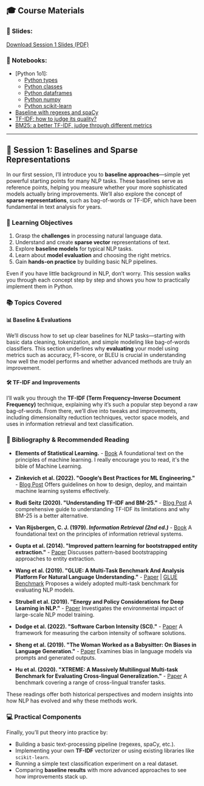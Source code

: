 ## 🎓 Course Materials

### 📑 Slides:

[Download Session 1 Slides (PDF)](../pdfs/2025_BSE_NLP_Session_1.pdf)

### 📓 Notebooks:

- [Python 1o1]:
    - [Python types](../notebooks/support/Session_1_1_Python_1o1_1.ipynb)
    - [Python classes](../notebooks/support/Session_1_1_Python_1o1_2.ipynb)
    - [Python dataframes](../notebooks/support/Session_1_1_Python_1o1_3.ipynb)
    - [Python numpy](../notebooks/support/Session_1_1_Python_1o1_4.ipynb)
    - [Python scikit-learn](../notebooks/support/Session_1_1_Python_1o1_5.ipynb)
- [Baseline with regexes and spaCy](Session_1_2_baselines.md)
- [TF-IDF: how to judge its quality?](../notebooks/support/Session_1_3_tfidf.ipynb)
- [BM25: a better TF-IDF, judge through different metrics](../notebooks/support/Session_1_4_BM25.ipynb)

---

## 🚀 Session 1: Baselines and Sparse Representations

In our first session, I’ll introduce you to **baseline approaches**—simple yet powerful starting points for many NLP tasks. These baselines serve as reference points, helping you measure whether your more sophisticated models actually bring improvements. We’ll also explore the concept of **sparse representations**, such as bag-of-words or TF-IDF, which have been fundamental in text analysis for years.

### 🎯 Learning Objectives

1. Grasp the **challenges** in processing natural language data.
2. Understand and create **sparse vector** representations of text.
3. Explore **baseline models** for typical NLP tasks.
4. Learn about **model evaluation** and choosing the right metrics.
5. Gain **hands-on practice** by building basic NLP pipelines.

Even if you have little background in NLP, don’t worry. This session walks you through each concept step by step and shows you how to practically implement them in Python.

### 📚 Topics Covered

#### 📊 Baseline & Evaluations

We’ll discuss how to set up clear baselines for NLP tasks—starting with basic data cleaning, tokenization, and simple modeling like bag-of-words classifiers. This section underlines why **evaluating** your model using metrics such as accuracy, F1-score, or BLEU is crucial in understanding how well the model performs and whether advanced methods are truly an improvement.

#### 🛠️ TF-IDF and Improvements

I’ll walk you through the **TF-IDF (Term Frequency–Inverse Document Frequency)** technique, explaining why it’s such a popular step beyond a raw bag-of-words. From there, we’ll dive into tweaks and improvements, including dimensionality reduction techniques, vector space models, and uses in information retrieval and text classification.

### 📖 Bibliography & Recommended Reading

- **Elements of Statistical Learning.**  - [Book](https://web.stanford.edu/~hastie/ElemStatLearn/)
  A foundational text on the principles of machine learning. I really encourage you to read, it's the bible of Machine Learning.

- **Zinkevich et al. (2022). "Google’s Best Practices for ML Engineering."** - [Blog Post](https://developers.google.com/machine-learning/guides/rules-of-ml)
  Offers guidelines on how to design, deploy, and maintain machine learning systems effectively.

- **Rudi Seitz (2020). "Understanding TF-IDF and BM-25."** - [Blog Post](https://kmwllc.com/index.php/2020/03/20/understanding-tf-idf-and-bm-25/)
  A comprehensive guide to understanding TF-IDF its limitations and why BM-25 is a better alternative.

- **Van Rijsbergen, C. J. (1979). _Information Retrieval (2nd ed.)_** - [Book](http://www.dcs.gla.ac.uk/Keith/Preface.html)
  A foundational text on the principles of information retrieval systems.

- **Gupta et al. (2014). "Improved pattern learning for bootstrapped entity extraction."** - [Paper](https://aclanthology.org/W14-1611/)
  Discusses pattern-based bootstrapping approaches to entity extraction.

- **Wang et al. (2019). "GLUE: A Multi-Task Benchmark And Analysis Platform For Natural Language Understanding."** - [Paper](https://aclanthology.org/W18-5446/) | [GLUE Benchmark](https://gluebenchmark.com)
  Proposes a widely adopted multi-task benchmark for evaluating NLP models.

- **Strubell et al. (2019). "Energy and Policy Considerations for Deep Learning in NLP."** - [Paper](https://aclanthology.org/P19-1355/)
  Investigates the environmental impact of large-scale NLP model training.

- **Dodge et al. (2022). "Software Carbon Intensity (SCI)."** - [Paper](https://arxiv.org/abs/2206.05229)
  A framework for measuring the carbon intensity of software solutions.

- **Sheng et al. (2019). "The Woman Worked as a Babysitter: On Biases in Language Generation."** - [Paper](https://aclanthology.org/D19-1339/)
  Examines bias in language models via prompts and generated outputs.

- **Hu et al. (2020). "XTREME: A Massively Multilingual Multi-task Benchmark for Evaluating Cross-lingual Generalization."** - [Paper](https://arxiv.org/abs/2003.11080)
  A benchmark covering a range of cross-lingual transfer tasks.

These readings offer both historical perspectives and modern insights into how NLP has evolved and why these methods work.

### 💻 Practical Components

Finally, you’ll put theory into practice by:

- Building a basic text-processing pipeline (regexes, spaCy, etc.).
- Implementing your own **TF-IDF** vectorizer or using existing libraries like `scikit-learn`.
- Running a simple text classification experiment on a real dataset.
- Comparing **baseline results** with more advanced approaches to see how improvements stack up.
